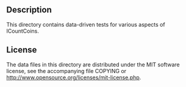 Description
------------

This directory contains data-driven tests for various aspects of ICountCoins.

License
--------

The data files in this directory are distributed under the MIT software
license, see the accompanying file COPYING or
http://www.opensource.org/licenses/mit-license.php.

